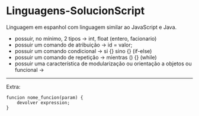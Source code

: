 # Linguagens-SolucionScript

Linguagem em espanhol com linguagem similar ao JavaScript e Java. 

- possuir, no mínimo, 2 tipos -> int, float (entero, facionario)
- possuir um comando de atribuição -> id = valor;
- possuir um comando condicional -> si {} sino {} (if-else)
- possuir um comando de repetição -> mientras () {} (while)
- possuir uma característica de modularização ou orientação a objetos ou funcional -> 

---- 
Extra:


```
funcion nome_funcion(param) {
    devolver expression;
}
```